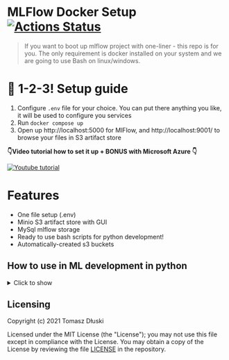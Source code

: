 # MLFlow Docker Setup [![Actions Status](https://github.com/Toumash/mlflow-docker/workflows/VerifyDockerCompose/badge.svg)](https://github.com/Toumash/mlflow-docker/actions)

> If you want to boot up mlflow project with one-liner - this repo is for you. 
> The only requirement is docker installed on your system and we are going to use Bash on linux/windows.

# 🚀 1-2-3! Setup guide 
1. Configure `.env` file for your choice. You can put there anything you like, it will be used to configure you services
2. Run `docker compose up`
3. Open up http://localhost:5000 for MlFlow, and http://localhost:9001/ to browse your files in S3 artifact store


**👇Video tutorial how to set it up + BONUS with Microsoft Azure 👇**

[![Youtube tutorial](https://user-images.githubusercontent.com/9840635/144674240-f1ede224-410a-4b77-a7b8-450f45cc79ba.png)](https://www.youtube.com/watch?v=ma5lA19IJRA)

# Features
 - One file setup (.env)
 - Minio S3 artifact store with GUI
 - MySql mlflow storage
 - Ready to use bash scripts for python development!
 - Automatically-created s3 buckets


## How to use in ML development in python

<details>
<summary>Click to show</summary>

1. Configure your client-side

For running mlflow files you need various environment variables set on the client side. To generate them use the convienience script `./bashrc_install.sh`, which installs it on your system or `./bashrc_generate.sh`, which just displays the config to copy & paste.

> $ ./bashrc_install.sh   
> [ OK ] Successfully installed environment variables into your .bashrc!

The script installs this variables: AWS_ACCESS_KEY_ID, AWS_SECRET_ACCESS_KEY, MLFLOW_S3_ENDPOINT_URL, MLFLOW_TRACKING_URI. All of them are needed to use mlflow from the client-side.

2. Test the pipeline with below command with conda. If you dont have conda installed run with `--no-conda`

```shell
mlflow run git@github.com:databricks/mlflow-example.git -P alpha=0.5
# or
python ./quickstart/mlflow_tracking.py
```

3. *(Optional)* If you are constantly switching your environment you can use this environment variable syntax

```shell
MLFLOW_S3_ENDPOINT_URL=http://localhost:9000 MLFLOW_TRACKING_URI=http://localhost:5000 mlflow run git@github.com:databricks/mlflow-example.git -P alpha=0.5
```

</details>
 

## Licensing
Copyright (c) 2021 Tomasz Dłuski

Licensed under the MIT License (the "License"); you may not use this file except in compliance with the License. You may obtain a copy of the License by reviewing the file [LICENSE](./LICENSE) in the repository.
